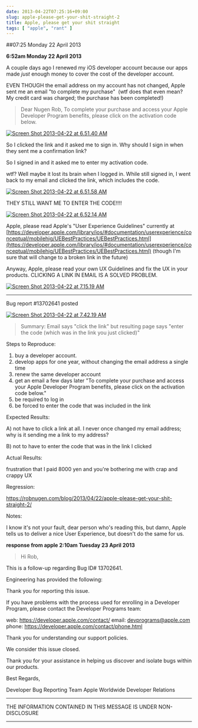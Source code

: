 ```yaml
---
date: 2013-04-22T07:25:16+09:00
slug: apple-please-get-your-shit-straight-2
title: Apple, please get your shit straight
tags: [ "apple", "rant" ]
---
```


##07:25 Monday 22 April 2013

**6:52am Monday 22 April 2013**

A couple days ago I renewed my iOS developer account because our apps made *just* enough money to cover the cost of the developer account.

EVEN THOUGH the email address on my account has not changed, Apple sent me an email "to complete my purchase"  (wtf does that even mean?  My credit card was charged; the purchase has been completed!)


> Dear Nugen Rob,
To complete your purchase and access your Apple Developer Program benefits,
please click on the activation code below.


[![Screen Shot 2013-04-22 at 6.51.40 AM](/images/2013/04/Screen-Shot-2013-04-22-at-6.51.40-AM.png)](/images/2013/04/Screen-Shot-2013-04-22-at-6.51.40-AM.png)

So I clicked the link and it asked me to sign in. Why should I sign in when they sent me a confirmation link?

So I signed in and it asked me to enter my activation code.

wtf? Well maybe it lost its brain when I logged in. While still signed in, I went back to my email and clicked the link, which includes the code.

[![Screen Shot 2013-04-22 at 6.51.58 AM](/images/2013/04/Screen-Shot-2013-04-22-at-6.51.58-AM.png)](/images/2013/04/Screen-Shot-2013-04-22-at-6.51.58-AM.png)

THEY STILL WANT ME TO ENTER THE CODE!!!!

[![Screen Shot 2013-04-22 at 6.52.14 AM](/images/2013/04/Screen-Shot-2013-04-22-at-6.52.14-AM.png)](/images/2013/04/Screen-Shot-2013-04-22-at-6.52.14-AM.png)

Apple, please read Apple's "User Experience Guidelines" currently at [https://developer.apple.com/library/ios/#documentation/userexperience/conceptual/mobilehig/UEBestPractices/UEBestPractices.html](https://developer.apple.com/library/ios/#documentation/userexperience/conceptual/mobilehig/UEBestPractices/UEBestPractices.html) (though I'm sure that will change to a broken link in the future)

Anyway, Apple, please read your own UX Guidelines and fix the UX in your products. CLICKING A LINK IN EMAIL IS A SOLVED PROBLEM.

[![Screen Shot 2013-04-22 at 7.15.19 AM](/images/2013/04/Screen-Shot-2013-04-22-at-7.15.19-AM-1024x320.png)](/images/2013/04/Screen-Shot-2013-04-22-at-7.15.19-AM.png)



* * *



Bug report #13702641 posted

[![Screen Shot 2013-04-22 at 7.42.19 AM](/images/2013/04/Screen-Shot-2013-04-22-at-7.42.19-AM.png)](/images/2013/04/Screen-Shot-2013-04-22-at-7.42.19-AM.png)


> Summary: Email says "click the link" but resulting page says "enter the code (which was in the link you just clicked)"

Steps to Reproduce:

1) buy a developer account.
2) develop apps for one year, without changing the email address a single time
3) renew the same developer account
4) get an email a few days later "To complete your purchase and access your Apple Developer Program benefits, please click on the activation code below."
5) be required to log in
6) be forced to enter the code that was included in the link

Expected Results:

A) not have to click a link at all. I never once changed my email address; why is it sending me a link to my address?

B) not to have to enter the code that was in the link I clicked

Actual Results:

frustration that I paid 8000 yen and you're bothering me with crap and crappy UX

Regression:

https://robnugen.com/blog/2013/04/22/apple-please-get-your-shit-straight-2/

Notes:

I know it's not your fault, dear person who's reading this, but damn, Apple tells us to deliver a nice User Experience, but doesn't do the same for us.


**response from apple 2:10am Tuesday 23 April 2013**


> Hi Rob,

This is a follow-up regarding Bug ID# 13702641.

Engineering has provided the following:

Thank you for reporting this issue.

If you have problems with the process used for enrolling in a Developer Program, please contact the Developer Programs team:

web: https://developer.apple.com/contact/
email: devprograms@apple.com
phone: https://developer.apple.com/contact/phone.html

Thank you for understanding our support policies.

We consider this issue closed.

Thank you for your assistance in helping us discover and isolate bugs within our products.

Best Regards,

Developer Bug Reporting Team
Apple Worldwide Developer Relations

**********************************************************************************************
THE INFORMATION CONTAINED IN THIS MESSAGE IS UNDER NON-DISCLOSURE
**********************************************************************************************
